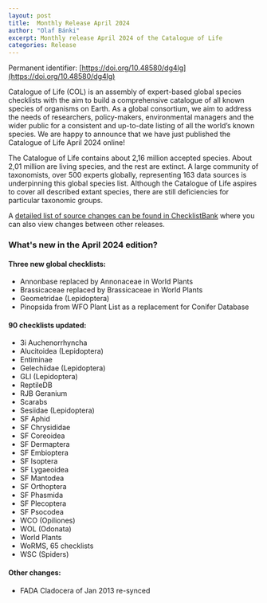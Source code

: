 ```yaml
---
layout: post
title:  Monthly Release April 2024
author: "Olaf Bánki"
excerpt: Monthly release April 2024 of the Catalogue of Life
categories: Release
---
```


Permanent identifier: [https://doi.org/10.48580/dg4lg](https://doi.org/10.48580/dg4lg)

Catalogue of Life (COL) is an assembly of expert-based global species checklists with the aim to build a comprehensive catalogue of all known species of organisms on Earth. 
As a global consortium, we aim to address the needs of researchers, policy-makers, environmental managers and the wider public for a consistent and up-to-date listing of all the world’s known species. 
We are happy to announce that we have just published the Catalogue of Life April 2024 online!

The Catalogue of Life contains about 2,16 million accepted species. About 2,01 million are living species, and the rest are extinct. A large community of taxonomists, over 500 experts globally, representing 163 data sources is underpinning this global species list.
Although the Catalogue of Life aspires to cover all described extant species, there are still deficiencies for particular taxonomic groups.

A [detailed list of source changes can be found in ChecklistBank](https://www.checklistbank.org/dataset/294826/sourcemetrics?hideUnchanged=true&releaseKey=292011) where you can also view changes between other releases.

### What's new in the April 2024 edition?

#### Three new global checklists:
* Annonbase replaced by Annonaceae in World Plants
* Brassicaceae replaced by Brassicaceae in World Plants
* Geometridae (Lepidoptera)
* Pinopsida from WFO Plant List as a replacement for Conifer Database


#### 90 checklists updated:

 * 3i Auchenorrhyncha
 * Alucitoidea (Lepidoptera)
 * Entiminae
 * Gelechiidae (Lepidoptera)
 * GLI (Lepidoptera)
 * ReptileDB
 * RJB Geranium
 * Scarabs
 * Sesiidae (Lepidoptera)
 * SF Aphid
 * SF Chrysididae
 * SF Coreoidea
 * SF Dermaptera
 * SF Embioptera
 * SF Isoptera
 * SF Lygaeoidea
 * SF Mantodea
 * SF Orthoptera
 * SF Phasmida
 * SF Plecoptera
 * SF Psocodea
 * WCO (Opiliones)
 * WOL (Odonata)
 * World Plants
 * WoRMS, 65 checklists
 * WSC (Spiders)

#### Other changes:
 * FADA Cladocera of Jan 2013 re-synced
